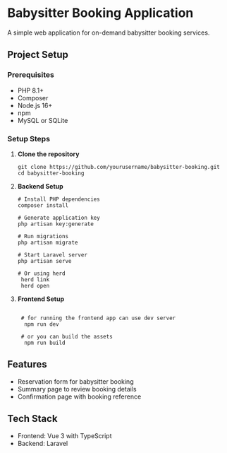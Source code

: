 # Babysitter Booking Application

A simple web application for on-demand babysitter booking services.

## Project Setup

### Prerequisites
- PHP 8.1+
- Composer
- Node.js 16+
- npm
- MySQL or SQLite

### Setup Steps

1. **Clone the repository**
   ```
   git clone https://github.com/yourusername/babysitter-booking.git
   cd babysitter-booking
   ```

2. **Backend Setup**
   ```
   # Install PHP dependencies
   composer install

   # Generate application key
   php artisan key:generate

   # Run migrations
   php artisan migrate

   # Start Laravel server
   php artisan serve

   # Or using herd 
    herd link 
    herd open

   ```

2. **Frontend Setup**
   ```

    # for running the frontend app can use dev server 
     npm run dev 

    # or you can build the assets
     npm run build

   ```

## Features
- Reservation form for babysitter booking
- Summary page to review booking details
- Confirmation page with booking reference

## Tech Stack
- Frontend: Vue 3 with TypeScript
- Backend: Laravel

